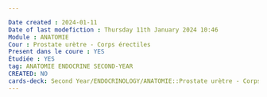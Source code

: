 ```yaml
---

Date created : 2024-01-11
Date of last modefiction : Thursday 11th January 2024 10:46
Module : ANATOMIE
Cour : Prostate urètre - Corps érectiles
Present dans le coure : YES
Étudiée : YES
tag: ANATOMIE ENDOCRINE SECOND-YEAR
CREATED: NO
cards-deck: Second Year/ENDOCRINOLOGY/ANATOMIE::Prostate urètre - Corps érectiles
---
```

```toc
```

